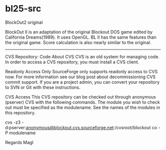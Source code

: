 # bl25-src
 BlockOut2 original

BlockOut II is an adaptation of the original Blockout DOS game edited by California Dreams(1989). 
It uses OpenGL. BL II has the same features than the original game. 
Score calculation is also nearly similar to the original.

----------------------------------------------------------------

CVS Repository: Code
About CVS
CVS is an old system for managing code. In order to access a CVS repository, you must install a CVS client.

Readonly Access Only
SourceForge only supports readonly access to CVS now. For more information see our blog post about decommissioning CVS commit support. If you are a project admin, you can convert your repository to SVN or Git with these instructions.

CVS Access
This CVS repository can be checked out through anonymous (pserver) CVS with the following commands. The module you wish to check out must be specified as the modulename. See the names of the modules in this repository.

cvs -z3 -d:pserver:anonymous@blockout.cvs.sourceforge.net:/cvsroot/blockout co -P modulename


Regards MagI 
